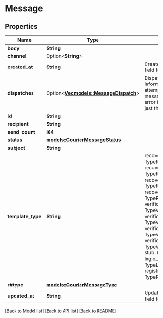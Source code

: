 # Message

## Properties

Name | Type | Description | Notes
------------ | ------------- | ------------- | -------------
**body** | **String** |  | 
**channel** | Option<**String**> |  | [optional]
**created_at** | **String** | CreatedAt is a helper struct field for gobuffalo.pop. | 
**dispatches** | Option<[**Vec<models::MessageDispatch>**](messageDispatch.md)> | Dispatches store information about the attempts of delivering a message May contain an error if any happened, or just the `success` state. | [optional]
**id** | **String** |  | 
**recipient** | **String** |  | 
**send_count** | **i64** |  | 
**status** | [**models::CourierMessageStatus**](courierMessageStatus.md) |  | 
**subject** | **String** |  | 
**template_type** | **String** |  recovery_invalid TypeRecoveryInvalid recovery_valid TypeRecoveryValid recovery_code_invalid TypeRecoveryCodeInvalid recovery_code_valid TypeRecoveryCodeValid verification_invalid TypeVerificationInvalid verification_valid TypeVerificationValid verification_code_invalid TypeVerificationCodeInvalid verification_code_valid TypeVerificationCodeValid stub TypeTestStub login_code_valid TypeLoginCodeValid registration_code_valid TypeRegistrationCodeValid | 
**r#type** | [**models::CourierMessageType**](courierMessageType.md) |  | 
**updated_at** | **String** | UpdatedAt is a helper struct field for gobuffalo.pop. | 

[[Back to Model list]](../README.md#documentation-for-models) [[Back to API list]](../README.md#documentation-for-api-endpoints) [[Back to README]](../README.md)


